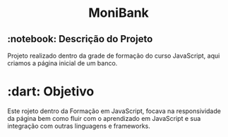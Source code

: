 <h1 align="center">MoniBank</h1>

<h2> :notebook: Descrição do Projeto</h2>

<p>Projeto realizado dentro da grade de formação do curso JavaScript, aqui criamos a página inicial de um banco.</p>

<h1> :dart: Objetivo</h1>

<p> Este rojeto dentro da Formação em JavaScript, focava na responsividade da página bem como fluir com o aprendizado em JavaScript e sua integração com outras linguagens e frameworks. </p>
